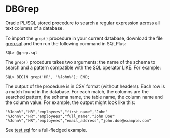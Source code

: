 # DBGrep

Oracle PL/SQL stored procedure to search a regular expression across all text
columns of a database.

To import the `grep()` procedure in your current database, download the
file [grep.sql](grep.sql) and then run the following command in SQLPlus:

```text
SQL> @grep.sql
```

The `grep()` procedure takes two arguments: the name of the schema to
search and a pattern compatible with the SQL operator LIKE. For
example:

```text
SQL> BEGIN grep('HR', '%John%'); END;
```

The output of the procedure is in CSV format (without headers). Each
row is a match found in the database. For each match, the columns are
the searched pattern, the schema name, the table name, the column name
and the column value. For example, the output might look like this:

```text
"%John%","HR","employees","first_name","John"
"%John%","HR","employees","full_name","John Doe"
"%John%","HR","employees","email_address","john.doe@example.com"
```

See [test.sql](test.sql) for a full-fledged example.
